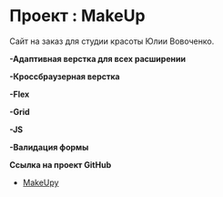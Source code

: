 # Проект : MakeUp

Сайт на заказ для студии красоты Юлии Вовоченко. 

**-Адаптивная верстка для всех расширении**

**-Кроссбраузерная верстка**

**-Flex**

**-Grid**

**-JS**

**-Валидация формы**

**Ссылка на проект GitHub**

* [MakeUpy](https://derezaivan.github.io/MakeUp/)
